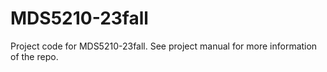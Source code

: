 # MDS5210-23fall
Project code for MDS5210-23fall. See project manual for more information of the repo.
